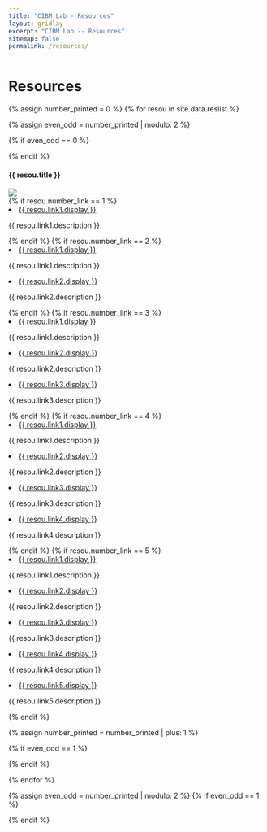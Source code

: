 ```yaml
---
title: "CIBM Lab - Resources"
layout: gridlay
excerpt: "CIBM Lab -- Resources"
sitemap: false
permalink: /resources/
---
```



# Resources

{% assign number_printed = 0 %}
{% for resou in site.data.reslist %}

{% assign even_odd = number_printed | modulo: 2 %}

{% if even_odd == 0 %}
<div class="row">
{% endif %}

<div class="col-sm-6 clearfix">
 <div class="well">
  <h4>{{ resou.title }}</h4>
  <img src="{{ site.url }}{{ site.baseurl }}/images/respic/{{ resou.image }}" class="img-responsive" /> <br> <!-- width="60%" style="float: left" /> -->
  {% if resou.number_link == 1 %}
  <li> <a href="{{ resou.link1.url }}">{{ resou.link1.display }}</a>
  <p>{{ resou.link1.description }}</p></li>
  {% endif %}
  {% if resou.number_link == 2 %}
  <li> <a href="{{ resou.link1.url }}">{{ resou.link1.display }}</a>
  <p>{{ resou.link1.description }}</p></li>
  <li> <a href="{{ resou.link2.url }}">{{ resou.link2.display }}</a>
  <p>{{ resou.link2.description }}</p></li> 
  {% endif %}
  {% if resou.number_link == 3 %}
  <li> <a href="{{ resou.link1.url }}">{{ resou.link1.display }}</a>
  <p>{{ resou.link1.description }}</p></li>
  <li> <a href="{{ resou.link2.url }}">{{ resou.link2.display }}</a>
  <p>{{ resou.link2.description }}</p></li>
  <li> <a href="{{ resou.link3.url }}">{{ resou.link3.display }}</a>
  <p>{{ resou.link3.description }}</p></li> 
  {% endif %}
  {% if resou.number_link == 4 %}
  <li> <a href="{{ resou.link1.url }}">{{ resou.link1.display }}</a>
  <p>{{ resou.link1.description }}</p></li>
  <li> <a href="{{ resou.link2.url }}">{{ resou.link2.display }}</a>
  <p>{{ resou.link2.description }}</p></li>
  <li> <a href="{{ resou.link3.url }}">{{ resou.link3.display }}</a>
  <p>{{ resou.link3.description }}</p></li>
  <li> <a href="{{ resou.link4.url }}">{{ resou.link4.display }}</a>
  <p>{{ resou.link4.description }}</p></li> 
  {% endif %}
  {% if resou.number_link == 5 %}
  <li> <a href="{{ resou.link1.url }}">{{ resou.link1.display }}</a>
  <p>{{ resou.link1.description }}</p></li>
  <li> <a href="{{ resou.link2.url }}">{{ resou.link2.display }}</a>
  <p>{{ resou.link2.description }}</p></li>
  <li> <a href="{{ resou.link3.url }}">{{ resou.link3.display }}</a>
  <p>{{ resou.link3.description }}</p></li>
  <li> <a href="{{ resou.link4.url }}">{{ resou.link4.display }}</a>
  <p>{{ resou.link4.description }}</p></li>
  <li> <a href="{{ resou.link5.url }}">{{ resou.link5.display }}</a>
  <p>{{ resou.link5.description }}</p></li> 
  {% endif %}
  </div>
</div>

{% assign number_printed = number_printed | plus: 1 %}

{% if even_odd == 1 %}
</div>
{% endif %}

{% endfor %}

{% assign even_odd = number_printed | modulo: 2 %}
{% if even_odd == 1 %}
</div>
{% endif %}

<p> &nbsp; </p>
